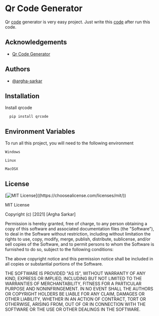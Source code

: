 # Qr Code Generator
Qr [code](https://github.com/argha-sarkar/Python-Projects/tree/main/Qr-Code-Generator) generator is very easy project. Just write this [code](https://github.com/argha-sarkar/Python-Projects/blob/main/Qr-Code-Generator/Qr-code-generator.py) after run this code.

## Acknowledgements
 - [Qr Code Generator](https://github.com/argha-sarkar/Python-Projects/tree/main/Qr-Code-Generator)

  
## Authors

- [@argha-sarkar](https://github.com/argha-sarkar)

  
## Installation

Install qrcode

```
  pip install qrcode
```
    
## Environment Variables

To run all this project, you will need to the following environment 

`Windows`

`Linux`

`MacOSX`

  
## License

[![MIT License](https://img.shields.io/apm/l/atomic-design-ui.svg?)]((https://choosealicense.com/licenses/mit/))


MIT License

Copyright (c) [2021] [Argha Sarkar]

Permission is hereby granted, free of charge, to any person obtaining a copy
of this software and associated documentation files (the "Software"), to deal
in the Software without restriction, including without limitation the rights
to use, copy, modify, merge, publish, distribute, sublicense, and/or sell
copies of the Software, and to permit persons to whom the Software is
furnished to do so, subject to the following conditions:

The above copyright notice and this permission notice shall be included in all
copies or substantial portions of the Software.

THE SOFTWARE IS PROVIDED "AS IS", WITHOUT WARRANTY OF ANY KIND, EXPRESS OR
IMPLIED, INCLUDING BUT NOT LIMITED TO THE WARRANTIES OF MERCHANTABILITY,
FITNESS FOR A PARTICULAR PURPOSE AND NONINFRINGEMENT. IN NO EVENT SHALL THE
AUTHORS OR COPYRIGHT HOLDERS BE LIABLE FOR ANY CLAIM, DAMAGES OR OTHER
LIABILITY, WHETHER IN AN ACTION OF CONTRACT, TORT OR OTHERWISE, ARISING FROM,
OUT OF OR IN CONNECTION WITH THE SOFTWARE OR THE USE OR OTHER DEALINGS IN THE
SOFTWARE.
  
